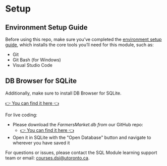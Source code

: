 # Setup
## Environment Setup Guide
Before using this repo, make sure you’ve completed the [environment setup guide](https://github.com/UofT-DSI/onboarding/blob/main/environment_setup/README.md), which installs the core tools you’ll need for this module, such as:

- Git  
- Git Bash (for Windows)  
- Visual Studio Code  

## DB Browser for SQLite
Additionally, make sure to install DB Browser for SQLite. 

[👉 You can find it here 👈](https://sqlitebrowser.org/dl//)

For live coding:
- Please download the *FarmersMarket.db from* our GitHub repo:
    - [👉 You can find it here 👈](https://github.com/UofT-DSI/sql/blob/main/05_src/sql/farmersmarket.db)
- Open it in SQLite with the "Open Database" button and navigate to wherever you have saved it

For questions or issues, please contact the SQL Module learning support team or email: courses.dsi@utoronto.ca.
